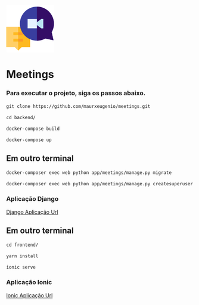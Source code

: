 ![Meetings Logo](./meeting.png)
# Meetings
### Para executar o projeto, siga os passos abaixo.

`git clone https://github.com/maurxeugenio/meetings.git`

```shell
cd backend/
```
```shell
docker-compose build
```
```shell
docker-compose up
```

## Em outro terminal
```shell
docker-composer exec web python app/meetings/manage.py migrate
```
```shell
docker-composer exec web python app/meetings/manage.py createsuperuser
```

### Aplicação Django
[Django Aplicação Url](http://localhost:8000/admin)


## Em outro terminal

```shell
cd frontend/
```

```shell
yarn install
```
```shell
ionic serve
```

### Aplicação Ionic
[Ionic Aplicação Url](http://localhost:8001)
